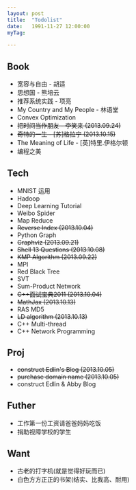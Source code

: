 ```yaml
---
layout: post
title:  "Todolist"
date:   1991-11-27 12:00:00
myTag:

---
```



## Book
+ 宽容与自由 - 胡适
+ 思想国 - 熊培云
+ 推荐系统实践 - 项亮
+ My Country and My People - 林语堂
+ Convex Optimization
+ <del> 把时间当作朋友 - 李笑来 (2013.09.24) </del>
+ <del> 奇特的一生 - [苏]格拉宁 (2013.10.15) </del>
+ The Meaning of Life - [英]特里.伊格尔顿
+ 编程之美

## Tech
+ MNIST 运用
+ Hadoop
+ Deep Learning Tutorial
+ Weibo Spider
+ Map Reduce
+ <del> Reverse Index (2013.10.04) </del>
+ Python Graph
+ <del> Graphviz (2013.09.21) </del>
+ <del> Shell 13 Questions (2013.10.08) </del>
+ <del> KMP Algorithm (2013.09.22) </del>
+ MPI
+ Red Black Tree
+ SVT
+ Sum-Product Network
+ <del> C++面试宝典2011 (2013.10.04) </del>
+ <del> MathJax (2013.10.13) </del>
+ RAS MD5
+ <del> LD algorithm (2013.10.13) </del>
+ C++ Multi-thread
+ C++ Network Programming

## Proj
+ <del> construct Edlin's Blog (2013.10.05) </del>
+ <del> purchase domain name (2013.10.05) </del>
+ construct Edlin & Abby Blog

## Futher
+ 工作第一份工资请爸爸妈妈吃饭
+ 捐助视障学校的学生

## Want
+ 古老的打字机(就是觉得好玩而已)
+ 白色方方正正的书架(结实、比我高、耐用)
